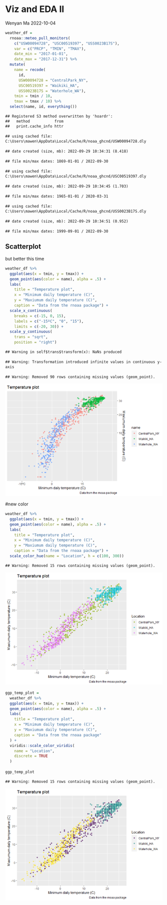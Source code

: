 Viz and EDA II
================
Wenyan Ma
2022-10-04

``` r
weather_df = 
  rnoaa::meteo_pull_monitors(
    c("USW00094728", "USC00519397", "USS0023B17S"),
    var = c("PRCP", "TMIN", "TMAX"), 
    date_min = "2017-01-01",
    date_max = "2017-12-31") %>%
  mutate(
    name = recode(
      id, 
      USW00094728 = "CentralPark_NY", 
      USC00519397 = "Waikiki_HA",
      USS0023B17S = "Waterhole_WA"),
    tmin = tmin / 10,
    tmax = tmax / 10) %>%
  select(name, id, everything())
```

    ## Registered S3 method overwritten by 'hoardr':
    ##   method           from
    ##   print.cache_info httr

    ## using cached file: C:\Users\mawen\AppData\Local/Cache/R/noaa_ghcnd/USW00094728.dly

    ## date created (size, mb): 2022-09-29 10:34:31 (8.418)

    ## file min/max dates: 1869-01-01 / 2022-09-30

    ## using cached file: C:\Users\mawen\AppData\Local/Cache/R/noaa_ghcnd/USC00519397.dly

    ## date created (size, mb): 2022-09-29 10:34:45 (1.703)

    ## file min/max dates: 1965-01-01 / 2020-03-31

    ## using cached file: C:\Users\mawen\AppData\Local/Cache/R/noaa_ghcnd/USS0023B17S.dly

    ## date created (size, mb): 2022-09-29 10:34:51 (0.952)

    ## file min/max dates: 1999-09-01 / 2022-09-30

## Scatterplot

but better this time

``` r
weather_df %>% 
  ggplot(aes(x = tmin, y = tmax)) + 
  geom_point(aes(color = name), alpha = .5) + 
  labs(
    title = "Temperature plot",
    x = "Minimum daily temperature (C)",
    y = "Maxiumum daily temperature (C)",
    caption = "Data from the rnoaa package") +
  scale_x_continuous(
    breaks = c(-15, 0, 15), 
    labels = c("-15ºC", "0", "15"),
    limits = c(-20, 30)) + 
  scale_y_continuous(
    trans = "sqrt", 
    position = "right")
```

    ## Warning in self$trans$transform(x): NaNs produced

    ## Warning: Transformation introduced infinite values in continuous y-axis

    ## Warning: Removed 90 rows containing missing values (geom_point).

![](Viz_part_2_files/figure-gfm/unnamed-chunk-2-1.png)<!-- -->

\#new color

``` r
weather_df %>% 
  ggplot(aes(x = tmin, y = tmax)) + 
  geom_point(aes(color = name), alpha = .5) + 
  labs(
    title = "Temperature plot",
    x = "Minimum daily temperature (C)",
    y = "Maxiumum daily temperature (C)",
    caption = "Data from the rnoaa package") + 
  scale_color_hue(name = "Location", h = c(100, 300))
```

    ## Warning: Removed 15 rows containing missing values (geom_point).

![](Viz_part_2_files/figure-gfm/unnamed-chunk-3-1.png)<!-- -->

``` r
ggp_temp_plot = 
  weather_df %>% 
  ggplot(aes(x = tmin, y = tmax)) + 
  geom_point(aes(color = name), alpha = .5) + 
  labs(
    title = "Temperature plot",
    x = "Minimum daily temperature (C)",
    y = "Maxiumum daily temperature (C)",
    caption = "Data from the rnoaa package"
  ) + 
  viridis::scale_color_viridis(
    name = "Location", 
    discrete = TRUE
  )

ggp_temp_plot
```

    ## Warning: Removed 15 rows containing missing values (geom_point).

![](Viz_part_2_files/figure-gfm/unnamed-chunk-3-2.png)<!-- -->
